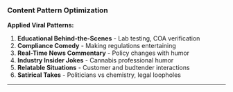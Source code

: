 ### Content Pattern Optimization

**Applied Viral Patterns:**

1. **Educational Behind-the-Scenes** - Lab testing, COA verification
2. **Compliance Comedy** - Making regulations entertaining
3. **Real-Time News Commentary** - Policy changes with humor
4. **Industry Insider Jokes** - Cannabis professional humor
5. **Relatable Situations** - Customer and budtender interactions
6. **Satirical Takes** - Politicians vs chemistry, legal loopholes

---
